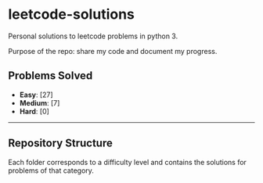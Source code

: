 # leetcode-solutions

Personal solutions to leetcode problems in python 3.

Purpose of the repo: share my code and document my progress.

## Problems Solved

- **Easy**: [27]  <!-- Placeholder for Easy problems count -->
- **Medium**: [7] <!-- Placeholder for Medium problems count -->
- **Hard**: [0]   <!-- Placeholder for Hard problems count -->

---

## Repository Structure

Each folder corresponds to a difficulty level and contains the solutions for problems of that category.


